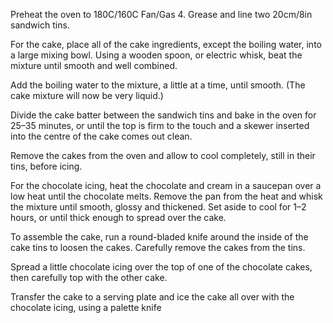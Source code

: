 Preheat the oven to 180C/160C Fan/Gas 4. Grease and line two 20cm/8in sandwich tins.

For the cake, place all of the cake ingredients, except the boiling water, into a large mixing bowl. Using a wooden spoon, or electric whisk, beat the mixture until smooth and well combined.

Add the boiling water to the mixture, a little at a time, until smooth. (The cake mixture will now be very liquid.)

Divide the cake batter between the sandwich tins and bake in the oven for 25–35 minutes, or until the top is firm to the touch and a skewer inserted into the centre of the cake comes out clean.

Remove the cakes from the oven and allow to cool completely, still in their tins, before icing.

For the chocolate icing, heat the chocolate and cream in a saucepan over a low heat until the chocolate melts. Remove the pan from the heat and whisk the mixture until smooth, glossy and thickened. Set aside to cool for 1–2 hours, or until thick enough to spread over the cake.

To assemble the cake, run a round-bladed knife around the inside of the cake tins to loosen the cakes. Carefully remove the cakes from the tins.

Spread a little chocolate icing over the top of one of the chocolate cakes, then carefully top with the other cake.

Transfer the cake to a serving plate and ice the cake all over with the chocolate icing, using a palette knife